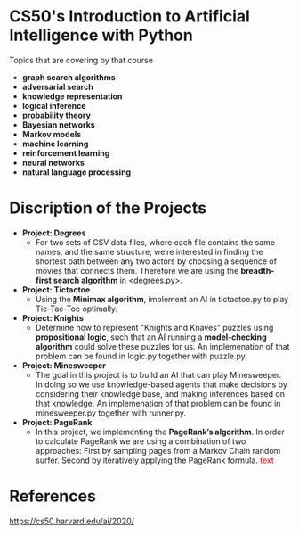 # CS50's Introduction to Artificial Intelligence with Python
Topics that are covering by that course
- **graph search algorithms** 
- **adversarial search**
- **knowledge representation**
- **logical inference** 
- **probability theory** 
- **Bayesian networks**
- **Markov models**
- **machine learning**
- **reinforcement learning**
- **neural networks**
- **natural language processing**
  


#  Discription of the Projects

- **Project: Degrees**
    +  For two sets of CSV data files, where each file contains the same names, and the same structure, we’re interested in finding the shortest path between any two actors by choosing a sequence of movies that connects them. Therefore we are using the **breadth-first search algorithm** in <degrees.py>.
- **Project: Tictactoe**
    + Using the **Minimax algorithm**, implement an AI in tictactoe.py to play Tic-Tac-Toe optimally.
- **Project: Knights**
    + Determine how to represent "Knights and Knaves" puzzles using **propositional logic**, such that an AI running a **model-checking algorithm** could solve these puzzles for us. An implemenation of that problem can be found in logic.py together with puzzle.py.
- **Project: Minesweeper**
    + The goal in this project is to build an AI that can play Minesweeper. In doing so we use knowledge-based agents that make decisions by considering their knowledge base, and making inferences based on that knowledge. An implemenation of that problem can be found in minesweeper.py together with runner.py.
- **Project: PageRank**
    + In this project, we implementing the **PageRank’s algorithm**. In order to calculate PageRank we are using a combination of two approaches: First by sampling pages from a Markov Chain random surfer. Second by iteratively applying the PageRank formula. <span style="color: red;">text</span>    
 

#  References
https://cs50.harvard.edu/ai/2020/
